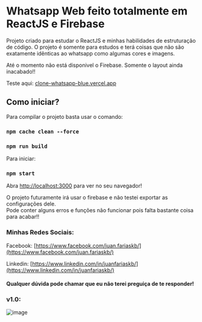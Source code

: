 # Whatsapp Web feito totalmente em ReactJS e Firebase

Projeto criado para estudar o ReactJS e minhas habilidades de estruturação de código.
O projeto é somente para estudos e terá coisas que não são exatamente idênticas ao whatsapp como algumas cores e imagens.

Até o momento não está disponivel o Firebase. Somente o layout ainda inacabado!!

Teste aqui: [clone-whatsapp-blue.vercel.app](clone-whatsapp-blue.vercel.app)


## Como iniciar?

Para compilar o projeto basta usar o comando:

### `npm cache clean --force`
### `npm run build`

Para iniciar:
### `npm start`

Abra [http://localhost:3000](http://localhost:3000) para ver no seu navegador!

O projeto futuramente irá usar o firebase e não testei exportar as configurações dele.\
Pode conter alguns erros e funções não funcionar pois falta bastante coisa para acabar!!



### Minhas Redes Sociais:

Facebook: [https://www.facebook.com/juan.fariaskb/](https://www.facebook.com/juan.fariaskb/)

Linkedin: [https://www.linkedin.com/in/juanfariaskb/](https://www.linkedin.com/in/juanfariaskb/)

#### Qualquer dúvida pode chamar que eu não terei preguiça de te responder!

### v1.0:
![image](https://user-images.githubusercontent.com/77401614/123021073-c4d29180-d3a9-11eb-8a3c-e229e9a61ca3.png)
